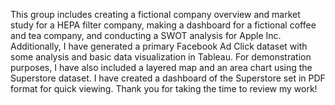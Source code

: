 This group includes creating a fictional company overview and market study for a HEPA filter company, making a dashboard for a fictional coffee and tea company, and conducting a SWOT analysis for Apple Inc. Additionally, I have generated a primary Facebook Ad Click dataset with some analysis and basic data visualization in Tableau. For demonstration purposes, I have also included a layered map and an area chart using the Superstore dataset. I have created a dashboard of the Superstore set in PDF format for quick viewing. Thank you for taking the time to review my work!
